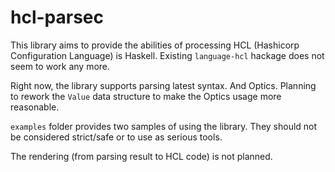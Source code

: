 # hcl-parsec

This library aims to provide the abilities of processing HCL (Hashicorp Configuration Language) is Haskell. Existing `language-hcl` hackage does not seem to work any more.

Right now, the library supports parsing latest syntax. And Optics. Planning to rework the `Value` data structure to make the Optics usage more reasonable.

`examples` folder provides two samples of using the library. They should not be considered strict/safe or to use as serious tools.

The rendering (from parsing result to HCL code) is not planned.
